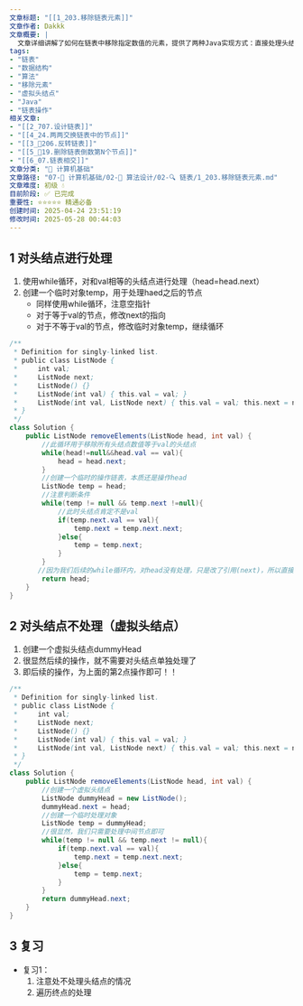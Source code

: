 ```yaml
---
文章标题: "[[1_203.移除链表元素]]" 
文章作者: Dakkk
文章概要: |
  文章详细讲解了如何在链表中移除指定数值的元素，提供了两种Java实现方式：直接处理头结点和使用虚拟头结点。重点阐述了虚拟头结点技巧如何有效简化链表头结点特殊处理的复杂性，提升代码简洁性。
tags:
- "链表"
- "数据结构"
- "算法"
- "移除元素"
- "虚拟头结点"
- "Java"
- "链表操作"
相关文章:
- "[[2_707.设计链表]]"
- "[[4_24.两两交换链表中的节点]]"
- "[[3_📕206.反转链表]]"
- "[[5_📕19.删除链表倒数第N个节点]]"
- "[[6_07.链表相交]]"
文章分类: "📐 计算机基础"
文章路径: "07-📐 计算机基础/02-🧮 算法设计/02-🔍 链表/1_203.移除链表元素.md"
文章难度: 初级 💧
目前阶段: ✅ 已完成
重要性: ⭐⭐⭐⭐⭐ 精通必备
创建时间: 2025-04-24 23:51:19
修改时间: 2025-05-28 00:44:03
---
```


## 1 对头结点进行处理

1. 使用while循环，对和val相等的头结点进行处理（head=head.next）
2. 创建一个临时对象temp，用于处理haed之后的节点
	- 同样使用while循环，注意空指针
	- 对于等于val的节点，修改next的指向
	- 对于不等于val的节点，修改临时对象temp，继续循环

```java
/**
 * Definition for singly-linked list.
 * public class ListNode {
 *     int val;
 *     ListNode next;
 *     ListNode() {}
 *     ListNode(int val) { this.val = val; }
 *     ListNode(int val, ListNode next) { this.val = val; this.next = next; }
 * }
 */
class Solution {
    public ListNode removeElements(ListNode head, int val) {
        //此循环用于移除所有头结点数值等于val的头结点
        while(head!=null&&head.val == val){
            head = head.next;
        }
        //创建一个临时的操作链表，本质还是操作head
        ListNode temp = head;
        //注意判断条件
        while(temp != null && temp.next !=null){
            //此时头结点肯定不是val
            if(temp.next.val == val){
                temp.next = temp.next.next;
            }else{
                temp = temp.next;
            }
        }
       //因为我们后续的while循环内，对head没有处理，只是改了引用(next)，所以直接返回即可
        return head;
    }
}
```
## 2 对头结点不处理（虚拟头结点）

1. 创建一个虚拟头结点dummyHead
2. 很显然后续的操作，就不需要对头结点单独处理了
3. 即后续的操作，为上面的第2点操作即可！！

```java
/**
 * Definition for singly-linked list.
 * public class ListNode {
 *     int val;
 *     ListNode next;
 *     ListNode() {}
 *     ListNode(int val) { this.val = val; }
 *     ListNode(int val, ListNode next) { this.val = val; this.next = next; }
 * }
 */
class Solution {
    public ListNode removeElements(ListNode head, int val) {
        //创建一个虚拟头结点
        ListNode dummyHead = new ListNode();
        dummyHead.next = head;
        //创建一个临时处理对象
        ListNode temp = dummyHead;
        //很显然，我们只需要处理中间节点即可
        while(temp != null && temp.next != null){
            if(temp.next.val == val){
                temp.next = temp.next.next;
            }else{
                temp = temp.next;
            }
        }
        return dummyHead.next;
    }
}
```

## 3 复习

- 复习1：
	1. 注意处不处理头结点的情况
	2. 遍历终点的处理